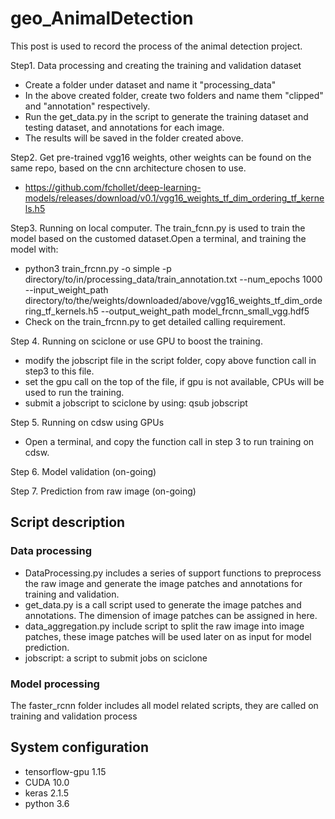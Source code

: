 # geo_AnimalDetection

This post is used to record the process of the animal detection project.

Step1. Data processing and creating the training and validation dataset
- Create a folder under dataset and name it "processing_data"
- In the above created folder, create two folders and name them "clipped" and "annotation" respectively.
- Run the get_data.py in the script to generate the training dataset and testing dataset, and annotations for each image.
- The results will be saved in the folder created above.

Step2. Get pre-trained vgg16 weights, other weights can be found on the same repo, based on the cnn architecture chosen to use.
- https://github.com/fchollet/deep-learning-models/releases/download/v0.1/vgg16_weights_tf_dim_ordering_tf_kernels.h5

Step3. Running on local computer.
The train_fcnn.py is used to train the model based on the customed dataset.Open a terminal, and training the model with: 
- python3 train_frcnn.py -o simple -p directory/to/in/processing_data/train_annotation.txt --num_epochs 1000 --input_weight_path directory/to/the/weights/downloaded/above/vgg16_weights_tf_dim_ordering_tf_kernels.h5 --output_weight_path model_frcnn_small_vgg.hdf5
- Check on the train_frcnn.py to get detailed calling requirement.

Step 4. Running on sciclone or use GPU to boost the training.
- modify the jobscript file in the script folder, copy above function call in step3 to this file.
- set the gpu call on the top of the file, if gpu is not available, CPUs will be used to run the training.
- submit a jobscript to sciclone by using: qsub jobscript

Step 5. Running on cdsw using GPUs
- Open a terminal, and copy the function call in step 3 to run training on cdsw.

Step 6. Model validation (on-going)

Step 7. Prediction from raw image (on-going)


## Script description
### Data processing
- DataProcessing.py includes a series of support functions to preprocess the raw image and generate the image patches and annotations for training and validation.
- get_data.py is a call script used to generate the image patches and annotations. The dimension of image patches can be assigned in here.
- data_aggregation.py include script to split the raw image into image patches, these image patches will be used later on as input for model prediction.
- jobscript: a script to submit jobs on sciclone
### Model processing
The faster_rcnn folder includes all model related scripts, they are called on training and validation process

## System configuration
- tensorflow-gpu 1.15
- CUDA 10.0
- keras 2.1.5
- python 3.6


